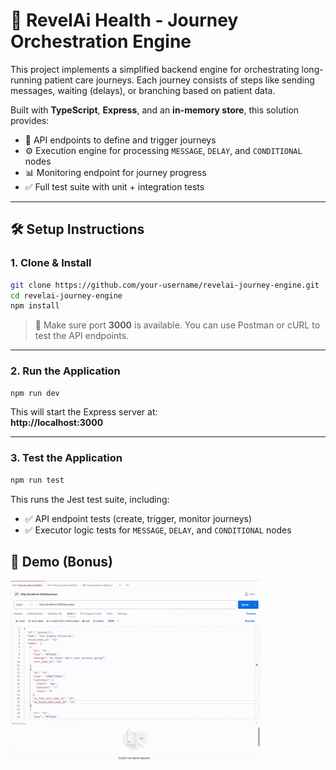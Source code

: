 # 🧠 RevelAi Health - Journey Orchestration Engine

This project implements a simplified backend engine for orchestrating long-running patient care journeys. Each journey consists of steps like sending messages, waiting (delays), or branching based on patient data.

Built with **TypeScript**, **Express**, and an **in-memory store**, this solution provides:

- 🚀 API endpoints to define and trigger journeys
- ⚙️ Execution engine for processing `MESSAGE`, `DELAY`, and `CONDITIONAL` nodes
- 📊 Monitoring endpoint for journey progress
- ✅ Full test suite with unit + integration tests

---

## 🛠️ Setup Instructions

### 1. Clone & Install

```bash
git clone https://github.com/your-username/revelai-journey-engine.git
cd revelai-journey-engine
npm install
```

> 📌 Make sure port **3000** is available. You can use Postman or cURL to test the API endpoints.

---

### 2. Run the Application

```bash
npm run dev
```

This will start the Express server at:  
**http://localhost:3000**

---

### 3. Test the Application

```bash
npm run test
```

This runs the Jest test suite, including:

- ✅ API endpoint tests (create, trigger, monitor journeys)
- ✅ Executor logic tests for `MESSAGE`, `DELAY`, and `CONDITIONAL` nodes

## 🎥 Demo (Bonus)

![Journey Demo](./assets/demo.gif)
